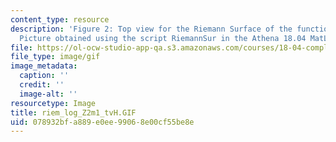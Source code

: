 ```yaml
---
content_type: resource
description: 'Figure 2: Top view for the Riemann Surface of the function f(z)=log(z[exp]2-1).
  Picture obtained using the script RiemannSur in the Athena 18.04 MatLab Toolkit.'
file: https://ol-ocw-studio-app-qa.s3.amazonaws.com/courses/18-04-complex-variables-with-applications-fall-1999/078932bfa889e0ee99068e00cf55be8e_riem_log_Z2m1_tvH.GIF
file_type: image/gif
image_metadata:
  caption: ''
  credit: ''
  image-alt: ''
resourcetype: Image
title: riem_log_Z2m1_tvH.GIF
uid: 078932bf-a889-e0ee-9906-8e00cf55be8e
---
```

